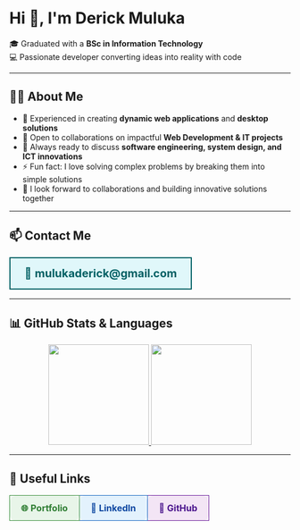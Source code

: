 # Hi 👋, I'm Derick Muluka  

🎓 Graduated with a **BSc in Information Technology**  
💻 Passionate developer converting ideas into reality with code  

---

## 👨‍💻 About Me  
- 🔭 Experienced in creating **dynamic web applications** and **desktop solutions**  
- 👯 Open to collaborations on impactful **Web Development & IT projects**  
- 💬 Always ready to discuss **software engineering, system design, and ICT innovations**  
- ⚡ Fun fact: I love solving complex problems by breaking them into simple solutions  
- 🤝 I look forward to collaborations and building innovative solutions together  

---

## 📫 Contact Me  

<div align="center">
  <table>
    <tr>
      <td align="center" bgcolor="#e0f7fa" style="border-radius:12px; padding:15px 25px; border:2px solid #006064;">
        <b><span style="font-size:20px; color:#006064;">📧 mulukaderick@gmail.com</span></b>
      </td>
    </tr>
  </table>
</div>  

---

## 📊 GitHub Stats & Languages  

<div align="center">  

<a href="https://github.com/DerickMuluka">  
  <img height="180em" src="https://github-readme-stats.vercel.app/api?username=DerickMuluka&show_icons=true&include_all_commits=true&count_private=true&hide=contribs&theme=radical" />  
</a>  

<a href="https://github.com/DerickMuluka">  
  <img height="180em" src="https://github-readme-stats.vercel.app/api/top-langs/?username=DerickMuluka&layout=compact&langs_count=10&theme=radical" />  
</a>  

</div>  

---

## 🔗 Useful Links  

<div align="center">
  <table>
    <tr>
      <td align="center" bgcolor="#e8f5e9" style="border-radius:10px; padding:12px 20px; margin:5px; border:1px solid #388e3c;">
        <a href="https://derickmuluka.vercel.app" target="_blank" style="text-decoration:none; color:#2e7d32; font-weight:bold;">🌐 Portfolio</a>
      </td>
      <td align="center" bgcolor="#e3f2fd" style="border-radius:10px; padding:12px 20px; margin:5px; border:1px solid #1565c0;">
        <a href="https://www.linkedin.com/in/derickmuluka/" target="_blank" style="text-decoration:none; color:#0d47a1; font-weight:bold;">💼 LinkedIn</a>
      </td>
      <td align="center" bgcolor="#f3e5f5" style="border-radius:10px; padding:12px 20px; margin:5px; border:1px solid #6a1b9a;">
        <a href="https://github.com/DerickMuluka" target="_blank" style="text-decoration:none; color:#4a148c; font-weight:bold;">🐙 GitHub</a>
      </td>
    </tr>
  </table>
</div>  
